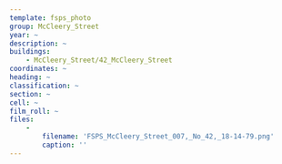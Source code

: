 ```yaml
---
template: fsps_photo
group: McCleery_Street
year: ~
description: ~
buildings:
    - McCleery_Street/42_McCleery_Street
coordinates: ~
heading: ~
classification: ~
section: ~
cell: ~
film_roll: ~
files:
    -
        filename: 'FSPS_McCleery_Street_007,_No_42,_18-14-79.png'
        caption: ''
---
```

